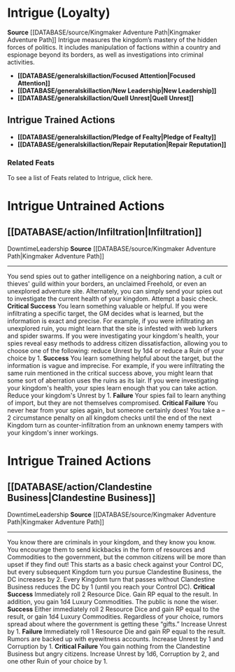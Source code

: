 ﻿---
ability: null
ability_boost: null
id: '26'
name: Intrigue
rarity: Common
rus_type_level: null
skill:
- Intrigue
source: '[[DATABASE/source/Kingmaker Adventure Path|Kingmaker Adventure Path]]'
trait: null
type: Skill

---
# Intrigue (Loyalty)

**Source** [[DATABASE/source/Kingmaker Adventure Path|Kingmaker Adventure Path]]
Intrigue measures the kingdom’s mastery of the hidden forces of politics. It includes manipulation of factions within a country and espionage beyond its borders, as well as investigations into criminal activities.

* **[[DATABASE/generalskillaction/Focused Attention|Focused Attention]]**
* **[[DATABASE/generalskillaction/New Leadership|New Leadership]]**
* **[[DATABASE/generalskillaction/Quell Unrest|Quell Unrest]]**

## Intrigue Trained Actions

* **[[DATABASE/generalskillaction/Pledge of Fealty|Pledge of Fealty]]**
* **[[DATABASE/generalskillaction/Repair Reputation|Repair Reputation]]**

### Related Feats

To see a list of Feats related to Intrigue, click here.

# Intrigue Untrained Actions

## [[DATABASE/action/Infiltration|Infiltration]]

<span class="item-trait">Downtime</span><span class="item-trait">Leadership</span>
**Source** [[DATABASE/source/Kingmaker Adventure Path|Kingmaker Adventure Path]]

---
You send spies out to gather intelligence on a neighboring nation, a cult or thieves' guild within your borders, an unclaimed Freehold, or even an unexplored adventure site. Alternately, you can simply send your spies out to investigate the current health of your kingdom. Attempt a basic check.
**Critical Success** You learn something valuable or helpful. If you were infiltrating a specific target, the GM decides what is learned, but the information is exact and precise. For example, if you were infiltrating an unexplored ruin, you might learn that the site is infested with web lurkers and spider swarms. If you were investigating your kingdom's health, your spies reveal easy methods to address citizen dissatisfaction, allowing you to choose one of the following: reduce Unrest by 1d4 or reduce a Ruin of your choice by 1.
**Success** You learn something helpful about the target, but the information is vague and imprecise. For example, if you were infiltrating the same ruin mentioned in the critical success above, you might learn that some sort of aberration uses the ruins as its lair. If you were investigating your kingdom's health, your spies learn enough that you can take action. Reduce your kingdom's Unrest by 1.
**Failure** Your spies fail to learn anything of import, but they are not themselves compromised.
**Critical Failure** You never hear from your spies again, but someone certainly does! You take a –2 circumstance penalty on all kingdom checks until the end of the next Kingdom turn as counter-infiltration from an unknown enemy tampers with your kingdom's inner workings.

# Intrigue Trained Actions

## [[DATABASE/action/Clandestine Business|Clandestine Business]]

<span class="item-trait">Downtime</span><span class="item-trait">Leadership</span>
**Source** [[DATABASE/source/Kingmaker Adventure Path|Kingmaker Adventure Path]]

---
You know there are criminals in your kingdom, and they know you know. You encourage them to send kickbacks in the form of resources and Commodities to the government, but the common citizens will be more than upset if they find out! This starts as a basic check against your Control DC, but every subsequent Kingdom turn you pursue Clandestine Business, the DC increases by 2. Every Kingdom turn that passes without Clandestine Business reduces the DC by 1 (until you reach your Control DC).
**Critical Success** Immediately roll 2 Resource Dice. Gain RP equal to the result. In addition, you gain 1d4 Luxury Commodities. The public is none the wiser.
**Success** Either immediately roll 2 Resource Dice and gain RP equal to the result, or gain 1d4 Luxury Commodities. Regardless of your choice, rumors spread about where the government is getting these “gifts.” Increase Unrest by 1.
**Failure** Immediately roll 1 Resource Die and gain RP equal to the result. Rumors are backed up with eyewitness accounts. Increase Unrest by 1 and Corruption by 1.
**Critical Failure** You gain nothing from the Clandestine Business but angry citizens. Increase Unrest by 1d6, Corruption by 2, and one other Ruin of your choice by 1.